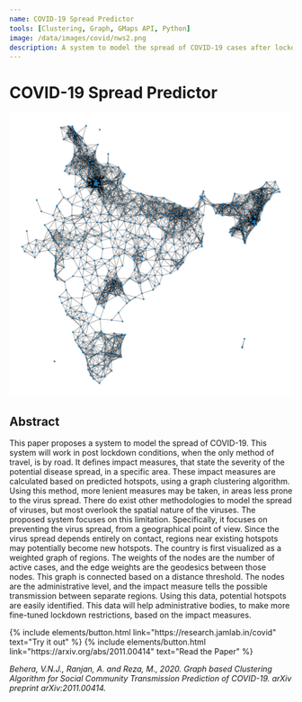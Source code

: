 ```yaml
---
name: COVID-19 Spread Predictor
tools: [Clustering, Graph, GMaps API, Python]
image: /data/images/covid/nws2.png
description: A system to model the spread of COVID-19 cases after lockdown has been proposed, to define new preventive measures based on hotspots, using the graph clustering algorithm.
---
```


# COVID-19 Spread Predictor

![preview](/data/images/covid/map.png)

## Abstract
This paper proposes a system to model the spread of COVID-19. This system will work in post lockdown conditions, when the only method of travel, is by road. It defines impact measures, that state the severity of the potential disease spread, in a specific area. These impact measures are calculated based on predicted hotspots, using a graph clustering algorithm. Using this method, more lenient measures may be taken, in areas less prone to the virus spread. There do exist other methodologies to model the spread of viruses, but most overlook the spatial nature of the viruses. The proposed system focuses on this limitation. Specifically, it focuses on preventing the virus spread, from a geographical point of view.  Since the virus spread depends entirely on contact, regions near existing hotspots may potentially become new hotspots. The country is first visualized as a weighted graph of regions. The weights of the nodes are the number of active cases, and the edge weights are the geodesics between those nodes. This graph is connected based on a distance threshold. The nodes are the administrative level, and the impact measure tells the possible transmission between separate regions. Using this data, potential hotspots are easily identified. This data will help administrative bodies, to make more fine-tuned lockdown restrictions, based on the impact measures.

<p class="text-center">
{% include elements/button.html link="https://research.jamlab.in/covid" text="Try it out" %}
{% include elements/button.html link="https://arxiv.org/abs/2011.00414" text="Read the Paper" %}
</p>

_Behera, V.N.J., Ranjan, A. and Reza, M., 2020. Graph based Clustering Algorithm for Social Community Transmission Prediction of COVID-19. arXiv preprint arXiv:2011.00414._